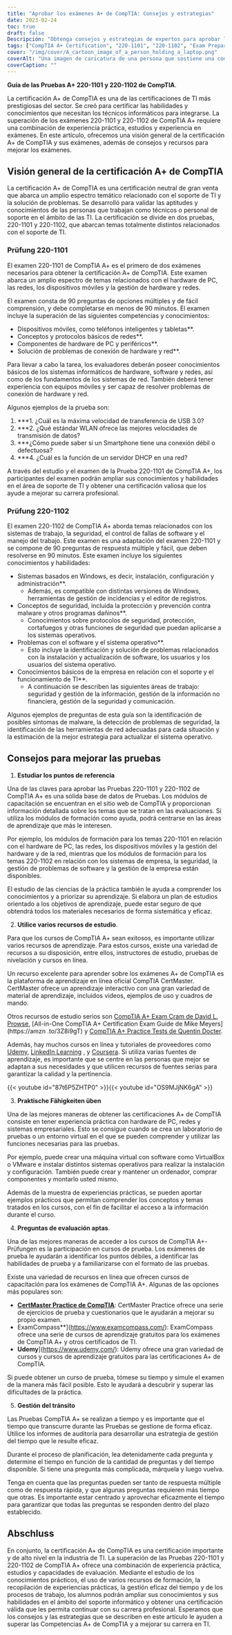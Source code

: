 ```yaml
---
title: "Aprobar los exámenes A+ de CompTIA: Consejos y estrategias"
date: 2023-02-24
toc: true
draft: false
Descripción: "Obtenga consejos y estrategias de expertos para aprobar los exámenes A+ de CompTIA, incluidos acrónimos esenciales, conocimiento de equipos y procedimientos comunes de solución de problemas."
tags: ["CompTIA A+ Certification", "220-1101", "220-1102", "Exam Preparation", "IT Certification", "IT Career", "Information Technology", "Test-Taking Strategies", "Study Tips", "Technical Skills", "Troubleshooting Techniques", "Hardware Components", "Software Installation", "Networking Concepts", "Security Principles", "Data Recovery", "Online Learning"]
cover: "/img/cover/A_cartoon_image_of_a_person_holding_a_laptop.png"
coverAlt: "Una imagen de caricatura de una persona que sostiene una computadora portátil mientras está rodeada de varios componentes de hardware de computadora y cables de red, con una burbuja de pensamiento que muestra una serie de acrónimos de CompTIA A+ y procedimientos de solución de problemas."
coverCaption: ""
---
```


 **Guía de las Pruebas A+ 220-1101 y 220-1102 de CompTIA**.
 
 La certificación A+ de CompTIA es una de las certificaciones de TI más prestigiosas del sector. Se creó para certificar las habilidades y conocimientos que necesitan los técnicos informáticos para integrarse. La superación de los exámenes 220-1101 y 220-1102 de CompTIA A+ requiere una combinación de experiencia práctica, estudios y experiencia en exámenes. En este artículo, ofrecemos una visión general de la certificación A+ de CompTIA y sus exámenes, además de consejos y recursos para mejorar los exámenes.
 
 ## Visión general de la certificación A+ de CompTIA
 
 La certificación A+ de CompTIA es una certificación neutral de gran venta que abarca un amplio espectro temático relacionado con el soporte de TI y la solución de problemas. Se desarrolló para validar las aptitudes y conocimientos de las personas que trabajan como técnicos o personal de soporte en el ámbito de las TI. La certificación se divide en dos pruebas, 220-1101 y 220-1102, que abarcan temas totalmente distintos relacionados con el soporte de TI.
 
 ### Prüfung 220-1101
 
 El examen 220-1101 de CompTIA A+ es el primero de dos exámenes necesarios para obtener la certificación A+ de CompTIA. Este examen abarca un amplio espectro de temas relacionados con el hardware de PC, las redes, los dispositivos móviles y la gestión de hardware y redes.
 
 El examen consta de 90 preguntas de opciones múltiples y de fácil comprensión, y debe completarse en menos de 90 minutos. El examen incluye la superación de las siguientes competencias y conocimientos:
 
 - Dispositivos móviles, como teléfonos inteligentes y tabletas**.
 - Conceptos y protocolos básicos de redes**.
 - Componentes de hardware de PC y periféricos**.
 - Solución de problemas de conexión de hardware y red**.
 
 Para llevar a cabo la tarea, los evaluadores deberán poseer conocimientos básicos de los sistemas informáticos de hardware, software y redes, así como de los fundamentos de los sistemas de red. También deberá tener experiencia con equipos móviles y ser capaz de resolver problemas de conexión de hardware y red.
 
 Algunos ejemplos de la prueba son:
 
 1. ***1. ¿Cuál es la máxima velocidad de transferencia de USB 3.0?
 2. ***2. ¿Qué estándar WLAN ofrece las mejores velocidades de transmisión de datos?
 3. ***¿Cómo puede saber si un Smartphone tiene una conexión débil o defectuosa?
 4. ***4. ¿Cuál es la función de un servidor DHCP en una red?
 
 A través del estudio y el examen de la Prueba 220-1101 de CompTIA A+, los participantes del examen podrán ampliar sus conocimientos y habilidades en el área de soporte de TI y obtener una certificación valiosa que los ayude a mejorar su carrera profesional.
 
 
 ### Prüfung 220-1102
 
 El examen 220-1102 de CompTIA A+ aborda temas relacionados con los sistemas de trabajo, la seguridad, el control de fallas de software y el manejo del trabajo. Este examen es una adaptación del examen 220-1101 y se compone de 90 preguntas de respuesta múltiple y fácil, que deben resolverse en 90 minutos. Este examen incluye los siguientes conocimientos y habilidades:
 
 - Sistemas basados en Windows, es decir, instalación, configuración y administración**.
   - Además, es compatible con distintas versiones de Windows, herramientas de gestión de incidencias y el editor de registros.
 - Conceptos de seguridad, incluida la protección y prevención contra malware y otros programas dañinos**.
   - Conocimientos sobre protocolos de seguridad, protección, cortafuegos y otras funciones de seguridad que puedan aplicarse a los sistemas operativos.
 - Problemas con el software y el sistema operativo**.
   - Esto incluye la identificación y solución de problemas relacionados con la instalación y actualización de software, los usuarios y los usuarios del sistema operativo.
 - Conocimientos básicos de la empresa en relación con el soporte y el funcionamiento de TI**.
   - A continuación se describen las siguientes áreas de trabajo: seguridad y gestión de la información, gestión de la información no financiera, gestión de la seguridad y comunicación.
 
 Algunos ejemplos de preguntas de esta guía son la identificación de posibles síntomas de malware, la detección de problemas de seguridad, la identificación de las herramientas de red adecuadas para cada situación y la estimación de la mejor estrategia para actualizar el sistema operativo.
 
 ## Consejos para mejorar las pruebas
 
 1. **Estudiar los puntos de referencia**
 
 Una de las claves para aprobar las Pruebas 220-1101 y 220-1102 de CompTIA A+ es una sólida base de datos de Pruebas. Los módulos de capacitación se encuentran en el sitio web de CompTIA y proporcionan información detallada sobre los temas que se tratan en las evaluaciones. Si utiliza los módulos de formación como ayuda, podrá centrarse en las áreas de aprendizaje que más le interesen.
 
 Por ejemplo, los módulos de formación para los temas 220-1101 en relación con el hardware de PC, las redes, los dispositivos móviles y la gestión del hardware y de la red, mientras que los módulos de formación para los temas 220-1102 en relación con los sistemas de empresa, la seguridad, la gestión de problemas de software y la gestión de la empresa están disponibles.
 
 El estudio de las ciencias de la práctica también le ayuda a comprender los conocimientos y a priorizar su aprendizaje. Si elabora un plan de estudios orientado a los objetivos de aprendizaje, puede estar seguro de que obtendrá todos los materiales necesarios de forma sistemática y eficaz.
 
 2. **Utilice varios recursos de estudio**.
 
 Para que los cursos de CompTIA A+ sean exitosos, es importante utilizar varios recursos de aprendizaje. Para estos cursos, existe una variedad de recursos a su disposición, entre ellos, instructores de estudio, pruebas de nivelación y cursos en línea.
 
 Un recurso excelente para aprender sobre los exámenes A+ de CompTIA es la plataforma de aprendizaje en línea oficial CompTIA CertMaster. CertMaster ofrece un aprendizaje interactivo con una gran variedad de material de aprendizaje, incluidos videos, ejemplos de uso y cuadros de mando.
 
 Otros recursos de estudio serios son [CompTIA A+ Exam Cram de David L. Prowse](https://amzn.to/3IFzAQG), [All-in-One CompTIA A+ Certification Exam Guide de Mike Meyers](https://amzn .to/3Z8i9gT) y [CompTIA A+ Practice Tests de Quentin Docter](https://amzn.to/3IDuQuN).
 
 Además, hay muchos cursos en línea y tutoriales de proveedores como [Udemy](https://www.udemy.com/), [LinkedIn Learning](https://www.linkedin.com/learning-login/) , y [Coursera](https://www.coursera.org/). Si utiliza varias fuentes de aprendizaje, es importante que se centre en las personas que mejor se adaptan a sus necesidades y que utilicen recursos de fuentes serias para garantizar la calidad y la pertinencia.
 
{{< youtube id="87t6P5ZHTP0" >}}{{< youtube id="OS9MJjNK6gA" >}}
 
 3. **Praktische Fähigkeiten üben**
 
 Una de las mejores maneras de obtener las certificaciones A+ de CompTIA consiste en tener experiencia práctica con hardware de PC, redes y sistemas empresariales. Esto se consigue cuando se crea un laboratorio de pruebas o un entorno virtual en el que se pueden comprender y utilizar las funciones necesarias para las pruebas.
 
 Por ejemplo, puede crear una máquina virtual con software como VirtualBox o VMware e instalar distintos sistemas operativos para realizar la instalación y configuración. También puede crear y mantener un ordenador, comprar componentes y montarlo usted mismo.
 
 Además de la muestra de experiencias prácticas, se pueden aportar ejemplos prácticos que permitan comprender los conceptos y temas tratados en los cursos, con el fin de facilitar el acceso a la información durante el curso.
 
 4. **Preguntas de evaluación aptas**.
 
 Una de las mejores maneras de acceder a los cursos de CompTIA A+-Prüfungen es la participación en cursos de prueba. Los exámenes de prueba le ayudarán a identificar los puntos débiles, a identificar las habilidades de prueba y a familiarizarse con el formato de las pruebas.
 
 Existe una variedad de recursos en línea que ofrecen cursos de capacitación para los exámenes de CompTIA A+. Algunas de las opciones más populares son:
 
 - [**CertMaster Practice de CompTIA**](https://www.comptia.org/training/certmaster-practice/a): CertMaster Practice ofrece una serie de ejercicios de prueba y cuestionarios que le ayudarán a mejorar su propio examen.
 - ExamCompass**](https://www.examcompass.com/): ExamCompass ofrece una serie de cursos de aprendizaje gratuitos para los exámenes de CompTIA A+ y otros certificados de TI.
 - **Udemy**](https://www.udemy.com/): Udemy ofrece una gran variedad de cursos y cursos de aprendizaje gratuitos para las certificaciones A+ de CompTIA.
 
 Si puede obtener un curso de prueba, tómese su tiempo y simule el examen de la manera más fácil posible. Esto le ayudará a descubrir y superar las dificultades de la práctica.
 
 5. **Gestión del tránsito**
 
 Las Pruebas CompTIA A+ se realizan a tiempo y es importante que el tiempo que transcurre durante las Pruebas se gestione de forma eficaz. Utilice los informes de auditoría para desarrollar una estrategia de gestión del tiempo que le resulte eficaz.
 
 Durante el proceso de planificación, lea detenidamente cada pregunta y determine el tiempo en función de la cantidad de preguntas y del tiempo disponible. Si tiene una pregunta más complicada, márquela y luego vuelva.
 
 Tenga en cuenta que las preguntas pueden ser tanto de respuesta múltiple como de respuesta rápida, y que algunas preguntas requieren más tiempo que otras. Es importante estar centrado y aprovechar eficazmente el tiempo para garantizar que todas las preguntas se responden dentro del plazo establecido.
 
 ## Abschluss
 En conjunto, la certificación A+ de CompTIA es una certificación importante y de alto nivel en la industria de TI. La superación de las Pruebas 220-1101 y 220-1102 de CompTIA A+ ofrece una combinación de experiencia práctica, estudios y capacidades de evaluación. Mediante el estudio de los conocimientos prácticos, el uso de varios recursos de formación, la recopilación de experiencias prácticas, la gestión eficaz del tiempo y de los procesos de trabajo, los alumnos podrán ampliar sus conocimientos y sus habilidades en el ámbito del soporte informático y obtener una certificación válida que les permita continuar con su carrera profesional. Esperamos que los consejos y las estrategias que se describen en este artículo le ayuden a superar las Competencias A+ de CompTIA y a mejorar su carrera en TI.
